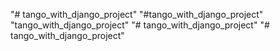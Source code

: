 "# tango_with_django_project"
"#tango_with_django_project" 
"tango_with_django_project" 
"# tango_with_django_project" 
"# tango_with_django_project" 
